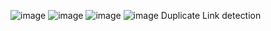 ![image](https://github.com/kashyapsoni3010/URLtracker/assets/92846525/2a1e7c1e-6f6c-4de3-89c1-ae413c076de8)
![image](https://github.com/kashyapsoni3010/URLtracker/assets/92846525/63b40680-43ea-4bc9-8da3-b9b3cc0d3734)
![image](https://github.com/kashyapsoni3010/URLtracker/assets/92846525/eacbb384-ecc6-4ec6-a2fb-3acc909bb5e2)
![image](https://github.com/kashyapsoni3010/URLtracker/assets/92846525/930f7715-c7aa-40c4-a3a0-45069e4b6379)
Duplicate Link detection
